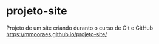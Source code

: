# projeto-site
Projeto de um site criando duranto o curso de Git e GitHub
https://mmooraes.github.io/projeto-site/

